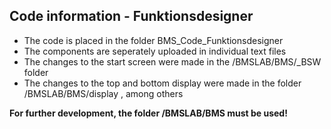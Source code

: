 ## Code information - Funktionsdesigner

- The code is placed in the folder BMS_Code_Funktionsdesigner
- The components are seperately uploaded in individual text files
- The changes to the start screen were made in the /BMSLAB/BMS/_BSW folder
- The changes to the top and bottom display were made in the folder /BMSLAB/BMS/display , among others

**For further development, the folder /BMSLAB/BMS must be used!**
